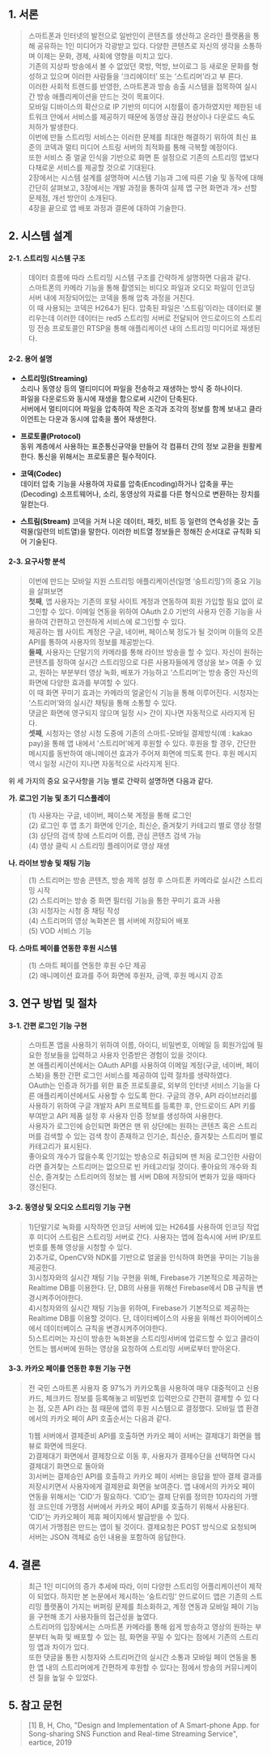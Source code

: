 
## 1. 서론 ##

> 스마트폰과 인터넷의 발전으로 일반인이 콘텐츠를 생산하고 온라인 플랫폼을 통해 공유하는 1인 미디어가 각광받고 있다. 다양한 콘텐츠로 자신의 생각을 소통하며 이제는 문화, 경제, 사회에 영향을 미치고 있다.   
> 기존의 지상파 방송에서 볼 수 없었던 쿡방, 먹방, 브이로그 등 새로운 문화를 형성하고 있으며 이러한 사람들을 ‘크리에이터’ 또는 ‘스트리머’라고 부
른다.    
> 이러한 사회적 트렌드를 반영한, 스마트폰과 방송 송출 시스템을 접목하여 실시간 방송 애플리케이션을 만드는 것이 목표이다.   
> 모바일 디바이스의 확산으로 IP 기반의 미디어 시청률이 증가하였지만 제한된 네트워크 안에서 서비스를 제공하기 때문에 동영상 끊김 현상이나 다운로드 속도 저하가 발생한다.  
이번에 만들 스트리밍 서비스는 이러한 문제를 최대한 해결하기 위하여 최신 표준의 코덱과 멀티 미디어 스트링 서버의 최적화를 통해 극복할 예정이다.  
> 또한 서비스 중 얼굴 인식을 기반으로 화면 톤 설정으로 기존의 스트리밍 앱보다 다채로운 서비스를 제공할 것으로 기대된다.   
> 2장에서는 시스템 설계를 설명하며 시스템 기능과 그에 따른 기술 및 동작에 대해 간단히 살펴보고, 3장에서는 개발 과정을 통하여 실제 앱 구현 화면과 개> 선할 문제점, 개선 방안이 소개된다.  
> 4장을 끝으로 앱 배포 과정과 결론에 대하여 기술한다. 

## 2. 시스템 설계 ##
#### 2-1. 스트리밍 시스템 구조 ####
> 데이터 흐름에 따라 스트리밍 시스템 구조를 간략하게 설명하면 다음과 같다.  
> 스마트폰의 카메라 기능을 통해 촬영되는 비디오 파일과 오디오 파일이 인코딩 서버 내에 저장되어있는 코덱을 통해 압축 과정을 거친다.  
> 이 때 사용되는 코덱은 H264가 된다. 압축된 파일은 ‘스트림’이라는 데이터로 불리우는데 이러한 데이터는 red5 스트리밍 서버로 전달되어 안드로이드의 스트리밍 전송 프로토콜인 RTSP을 통해 애플리케이션 내의 스트리밍 미디어로 재생된다.    

#### 2-2. 용어 설명 ####
* **스트리밍(Streaming)**  
소리나 동영상 등의 멀티미디어 파일을 전송하고 재생하는 방식 중 하나이다.    
파일을 다운로드와 동시에 재생을 함으로써 시간이 단축된다.    
서버에서 멀티미디어 파일을 압축하여 작은 조각과 조각의 정보를 함께 보내고 클라이언트는 다운과 동시에 압축을 풀어 재생한다.    

* **프로토콜(Protocol)**  
동위 계층에서 사용하는 표준통신규약을 만들어 각 컴퓨터 간의 정보 교환을 원활케 한다. 통신을 위해서는 프로토콜은 필수적이다.    

* **코덱(Codec)**    
데이터 압축 기능을 사용하여 자료를 압축(Encoding)하거나 압축을 푸는(Decoding) 소프트웨어나, 소리, 동영상의 자료를 다른 형식으로 변환하는 장치를 일컫는다.    

* **스트림(Stream)** 
코덱을 거쳐 나온 데이터, 패킷, 비트 등 일련의 연속성을 갖는 출력물(일련의 비트열)을 말한다. 이러한 비트열 정보들은 정해진 순서대로 규칙화 되어 기술된다.    

#### 2-3. 요구사항 분석 ####
> 이번에 만드는 모바일 지원 스트리밍 애플리케이션(일명 ‘숭트리밍’)의 중요 기능을 살펴보면    
> **첫째**, 앱 사용자는 기존의 포털 사이트 계정과 연동하여 회원 가입할 필요 없이 로그인할 수 있다. 이메일 연동을 위하여 OAuth 2.0 기반의 사용자 
인증 기능을 사용하여 간편하고 안전하게 서비스에 로그인할 수 있다.     
> 제공하는 웹 사이트 계정은 구글, 네이버, 페이스북 정도가 될 것이며 이들의 오픈 API를 통하여 사용자의 정보를 제공받는다.      
> **둘째**, 사용자는 단말기의 카메라를 통해 라이브 방송을 할 수 있다. 자신이 원하는 콘텐츠를 정하여 실시간 스트리밍으로 다른 사용자들에게 영상을 보> 여줄 수 있고, 원하는 부분부터 영상 녹화, 배포가 가능하고 ‘스트리머’는 방송 중인 자신의 화면에 다양한 효과를 부여할 수 있다.    
> 이 때 화면 꾸미기 효과는 카메라의 얼굴인식 기능을 통해 이루어진다. 시청자는 ‘스트리머’와의 실시간 채팅을 통해 소통할 수 있다.    
> 댓글은 화면에 영구되지 않으며 일정 시> 간이 지나면 자동적으로 사라지게 된다.       
> **셋째**, 시청자는 영상 시청 도중에 기존의 스마트-모바일 결제방식(예 : kakao pay)을 통해 앱 내에서 '스트리머'에게 후원할 수 있다. 
> 후원을 할 경우, 간단한 메시지를 동반하여 애니메이션 효과가 주어져 화면에 띄도록 한다. 후원 메시지 역시 일정 시간이 지나면 자동적으로 사라지게 된다.    
   
위 세 가지의 중요 요구사항을 기능 별로 간략히 설명하면 다음과 같다.   
   
**가. 로그인 기능 및 초기 디스플레이**
> (1) 사용자는 구글, 네이버, 페이스북 계정을 통해 로그인  
> (2) 로그인 후 앱 초기 화면에 인기순, 최신순, 즐겨찾기 카테고리 별로 영상 정렬   
> (3) 상단의 검색 창에 스트리머 이름, 관심 콘텐츠 검색 가능    
> (4) 영상 클릭 시 스트리밍 플레이어로 영상 재생   
   
**나. 라이브 방송 및 채팅 기능**   
> (1) 스트리머는 방송 콘텐츠, 방송 제목 설정 후 스마트폰 카메라로 실시간 스트리밍 시작  
> (2) 스트리머는 방송 중 화면 필터링 기능을 통한 꾸미기 효과 사용  
> (3) 시청자는 시청 중 채팅 작성   
> (4) 스트리머의 영상 녹화본은 웹 서버에 저장되어 배포   
> (5) VOD 서비스 기능   
     
**다. 스마트 페이를 연동한 후원 시스템**
> (1) 스마트 페이를 연동한 후원 수단 제공   
> (2) 애니메이션 효과를 주어 화면에 후원자, 금액, 후원 메시지 강조   
   
## 3. 연구 방법 및 절차 ##
#### 3-1. 간편 로그인 기능 구현 ####
> 스마트폰 앱을 사용하기 위하여 이름, 아이디, 비밀번호, 이메일 등 회원가입에 필요한 정보들을 입력하고 사용자 인증받은 경험이 있을 것이다.  
> 본 애플리케이션에서는 OAuth API를 사용하여 이메일 계정(구글, 네이버, 페이스북)을 통한 간편 로그인 서비스를 제공하여 입력 절차를 생략하였다.  
> OAuth는 인증과 허가를 위한 표준 프로토콜로, 외부의 인터넷 서비스 기능을 다른 애플리케이션에서도 사용할 수 있도록 한다. 구글의 경우, API 라이브러리를 사용하기 위하여 구글 개발자 API 프로젝트를 등록한 후, 안드로이드 API 키를 부여받고 API 제품 설정 후 사용자 인증 정보를 생성하여 사용한다.  
> 사용자가 로그인에 승인되면 화면은 맨 위 상단에는 원하는 콘텐츠 혹은 스트리머를 검색할 수 있는 검색 창이 존재하고 인기순, 최신순, 즐겨찾는 스트리머 별로 카테고리가 표시된다.  
> 좋아요의 개수가 많을수록 인기있는 방송으로 취급되며 맨 처음 로그인한 사람이라면 즐겨찾는 스트리머는 없으므로 빈 카테고리일 것이다. 좋아요의 개수와 최신순, 즐겨찾는 스트리머의 정보는 웹 서버 DB에 저장되어 변화가 있을 때마다 갱신된다.

#### 3-2. 동영상 및 오디오 스트리밍 기능 구현 ####
> 1)단말기로 녹화를 시작하면 인코딩 서버에 있는 H264를 사용하여 인코딩 작업 후 미디어 스트림은 스트리밍 서버로 간다. 사용자는 앱에 접속시에 서버 IP/포트번호를 통해 영상을 시청할 수 있다.  
> 2)추가로, OpenCV와 NDK를 기반으로 얼굴을 인식하여 화면을 꾸미는 기능을 제공한다.  
> 3)시청자와의 실시간 채팅 기능 구현을 위해, Firebase가 기본적으로 제공하는 Realtime DB를 이용한다. 단, DB의 사용을 위해선 Firebase에서 DB 규칙을 변경시켜주어야한다.  
> 4)시청자와의 실시간 채팅 기능을 위하여, Firebase가 기본적으로 제공하는 Realtime DB를 이용할 것이다. 단, 데이터베이스의 사용을 위해선 파이어베이스에서 데이터베이스 규칙을 변경시켜주어야한다.   
> 5)스트리머는 자신이 방송한 녹화본을 스트리밍서버에 업로드할 수 있고 클라이언트는 웹서버에 원하는 영상을 요청하여 스트리밍 서버로부터 받아온다.  

#### 3-3. 카카오 페이를 연동한 후원 기능 구현 ####
> 전 국민 스마트폰 사용자 중 97%가 카카오톡을 사용하여 매우 대중적이고 신용카드, 체크카드 정보를 등록해놓고 비밀번호 입력만으로 간편히 결제할 수 있 다는 점, 오픈 API 라는 점 때문에 앱의 후원 시스템으로 결정했다. 
> 모바일 앱 환경에서의 카카오 페이 API 호출순서는 다음과 같다.  
>  
> 1)웹 서버에서 결제준비 API를 호출하면 카카오 페이 서버는 결제대기 화면을 웹 뷰로 화면에 띄운다.   
> 2)결제대기 화면에서 결제창으로 이동 후, 사용자가 결제수단을 선택하면 다시 결제대기 화면으로 돌아와  
> 3)서버는 결제승인 API를 호출하고 카카오 페이 서버는 응답을 받아 결제 결과를 저장시키면서 사용자에게 결제완료 화면을 보여준다. 
앱 내에서의 카카오 페이 연동을 위해서는 'CID'가 필요하다. ‘CID’는 결제 단위를 정의한 10자리의 가맹점 코드인데 가맹점 서버에서 카카오 페이 API를 호출하기 위해서 사용된다. ‘CID'는 카카오페이 제휴 페이지에서 발급받을 수 있다.   
> 여기서 가맹점은 만드는 앱이 될 것이다. 결제요청은 POST 방식으로 요청되며 서버는 JSON 객체로 승인 내용을 포함하여 응답한다.   

## 4. 결론 ##
> 최근 1인 미디어의 증가 추세에 따라, 이미 다양한 스트리밍 어플리케이션이 제작이 되었다. 하지만 본 논문에서 제시하는 ‘숭트리밍’ 안드로이드 앱은 
> 기존의 스트리밍 플랫폼이 가지는 버퍼링 문제를 최소화하고, 계정 연동과 모바일 페이 기능을 구현해 초기 사용자들의 접근성을 높였다.  
> 스트리머의 입장에서는 스마트폰 카메라를 통해 쉽게 방송하고 영상의 원하는 부분부터 녹화 및 배포할 수 있는 점, 화면을 꾸밀 수 있다는 점에서 기존의 스트리밍 앱과 차이가 있다.   
> 또한 댓글을 통한 시청자와 스트리머간의 실시간 소통과 모바일 페이 연동을 통한 앱 내의 스트리머에게 간편하게 후원할 수 있다는 점에서 방송의 커뮤니케이션 질을 높일 수 있었다.  

## 5. 참고 문헌 ##

> [1] B, H, Cho, "Design and Implementation of A Smart-phone App. for Song-sharing SNS Function and Real-time Streaming Service", 
> eartice, 2019

